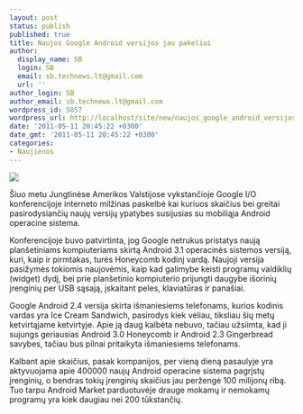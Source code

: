 ```yaml
---
layout: post
status: publish
published: true
title: Naujos Google Android versijos jau pakeliui
author:
  display_name: SB
  login: SB
  email: sb.technews.lt@gmail.com
  url: ''
author_login: SB
author_email: sb.technews.lt@gmail.com
wordpress_id: 5857
wordpress_url: http://localhost/site/new/naujos_google_android_versijos_jau_pakeliui/
date: '2011-05-11 20:45:22 +0300'
date_gmt: '2011-05-11 20:45:22 +0300'
categories:
- Naujienos
---
```

<div class="imgright"><img src="http://technews.lt/upload/Motorola-Xoom.jpg"  /></div>
<p>Šiuo metu Jungtinėse Amerikos Valstijose vykstančioje Google I/O konferencijoje interneto milžinas paskelbė kai kuriuos skaičius bei greitai pasirodysiančių naujų versijų ypatybes susijusias su mobiliąja Android operacine sistema.</p>
<p>Konferencijoje buvo patvirtinta, jog Google netrukus pristatys naują planšetiniams kompiuteriams skirtą Android 3.1 operacinės sistemos versiją, kuri, kaip ir pirmtakas, turės Honeycomb kodinį vardą. Naujoji versija pasižymės tokiomis naujovėmis, kaip kad galimybe keisti programų valdiklių (widget) dydį, bei prie planšetinio kompiuterio prijungti daugybe išorinių įrenginių per USB sąsają, įskaitant peles, klaviatūras ir panašiai.</p>
<p>Google Android 2.4 versija skirta išmaniesiems telefonams, kurios kodinis vardas yra Ice Cream Sandwich, pasirodys kiek vėliau, tiksliau šių metų ketvirtąjame ketvirtyje. Apie ją daug kalbėta nebuvo, tačiau užsiimta, kad ji sujungs geriausias Android 3.0 Honeycomb ir Android 2.3 Gingerbread savybes, tačiau bus pilnai pritaikyta išmaniesiems telefonams.</p>
<p>Kalbant apie skaičius, pasak kompanijos, per vieną dieną pasaulyje yra aktyvuojama apie 400000 naujų Android operacine sistema pagrįstų įrenginių, o bendras tokių įrenginių skaičius jau peržengė 100 milijonų ribą. Tuo tarpu Android Market parduotuvėje drauge mokamų ir nemokamų programų yra kiek daugiau nei 200 tūkstančių.<br /></p>
